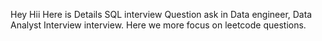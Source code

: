 Hey Hii
Here is Details SQL interview Question ask in Data engineer, Data Analyst Interview interview. Here we more focus on leetcode questions.

